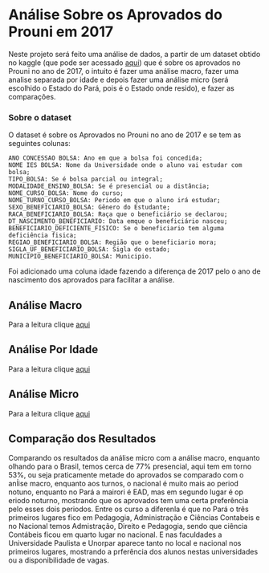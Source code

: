 # Análise Sobre os Aprovados do Prouni em 2017

Neste projeto será feito uma análise de dados, a partir de um dataset obtido no kaggle (que pode ser acessado [aqui](https://www.kaggle.com/datasets/raphaelmarconato/pro-uni-scholarship-2017)) que é sobre os aprovados no Prouni no ano de 2017, o intuito é fazer uma análise macro, fazer uma analise separada por idade e depois fazer uma análise micro (será escolhido o Estado do Pará, pois é o Estado onde resido), e fazer as comparações.

### Sobre o dataset

O dataset é sobre os Aprovados no Prouni no ano de 2017 e se tem as seguintes colunas:


    ANO CONCESSAO BOLSA: Ano em que a bolsa foi concedida;
    NOME IES BOLSA: Nome da Universidade onde o aluno vai estudar com bolsa;
    TIPO_BOLSA: Se é bolsa parcial ou integral;
    MODALIDADE_ENSINO_BOLSA: Se é presencial ou a distância;
    NOME_CURSO_BOLSA: Nome do curso;
    NOME_TURNO_CURSO_BOLSA: Periodo em que o aluno irá estudar;
    SEXO_BENEFICIARIO_BOLSA: Gênero do Estudante;
    RACA_BENEFICIARIO_BOLSA: Raça que o beneficiário se declarou;
    DT_NASCIMENTO_BENEFICIARIO: Data emque o beneficiário nasceu;
    BENEFICIARIO_DEFICIENTE_FISICO: Se o beneficiario tem alguma deficiência fisica;
    REGIAO_BENEFICIARIO_BOLSA: Região que o beneficiario mora;
    SIGLA_UF_BENEFICIARIO_BOLSA: Sigla do estado;
    MUNICIPIO_BENEFICIARIO_BOLSA: Municipio.

Foi adicionado uma coluna idade fazendo a diferença de 2017 pelo o ano de nascimento dos aprovados para facilitar a análise.


## Análise Macro

Para a leitura clique [aqui](https://github.com/gustavoramos82/visualiza-o-prouni-2017/blob/main/textos/Analise%20macro.md)

## Análise Por Idade

Para a leitura clique [aqui](https://github.com/gustavoramos82/visualiza-o-prouni-2017/blob/main/textos/Analise%20Por%20Idade.md)

## Análise Micro

Para a leitura clique [aqui](https://github.com/gustavoramos82/visualiza-o-prouni-2017/blob/main/textos/Analise%20Micro.md)

## Comparação dos Resultados

 Comparando os resultados da análise micro com a análise macro, enquanto olhando para o Brasil, temos cerca de 77% presencial, aqui tem em torno 53%, ou seja praticamente metade do aprovados se comparado com o anĺise macro, enquanto aos turnos, o nacional é muito mais ao period notuno, enquanto no Pará a mairori é EAD, mas em segundo lugar é op eriodo noturno, mostrando que os aprovados tem uma certa preferência pelo esses dois periodos. Entre os curso a diferenla é que no Pará o três primeiros lugares fico em Pedagogia, Administração e Ciências Contabeis e no Nacional temos Admistração, Direito e Pedagogia, sendo que ciência Contábeis ficou em quarto lugar no nacional.
 E nas faculdades a Universidade Paulista e Unorpar aparece tanto no local e nacional nos primeiros lugares, mostrando a prferência dos alunos nestas universidades ou a disponibilidade de vagas.





